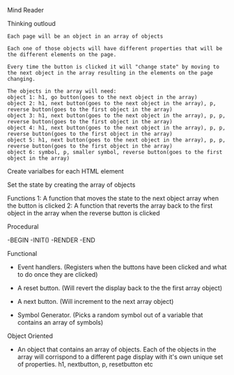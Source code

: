 Mind Reader

Thinking outloud

    Each page will be an object in an array of objects

    Each one of those objects will have different properties that will be the different elements on the page.

    Every time the button is clicked it will "change state" by moving to the next object in the array resulting in the elements on the page changing.
    
    The objects in the array will need:
    object 1: h1, go button(goes to the next object in the array)
    object 2: h1, next button(goes to the next object in the array), p, reverse button(goes to the first object in the array) 
    object 3: h1, next button(goes to the next object in the array), p, p, reverse button(goes to the first object in the array) 
    object 4: h1, next button(goes to the next object in the array), p, p, reverse button(goes to the first object in the array) 
    object 5: h1, next button(goes to the next object in the array), p, p, reverse button(goes to the first object in the array) 
    object 6: symbol, p, smaller symbol, reverse button(goes to the first object in the array) 

Create varialbes for each HTML element 

Set the state by creating the array of objects 

Functions
1: A function that moves the state to the next object array when the button is clicked
2: A function that reverts the array back to the first object in the array when the reverse button is clicked

Procedural

-BEGIN
-INIT()
-RENDER
-END

Functional

- Event handlers. (Registers when the buttons have been clicked and what to do once they are clicked)

- A reset button. (Will revert the display back to the the first array object)

- A next button. (Will increment to the next array object)

- Symbol Generator. (Picks a random symbol out of a variable that contains an array of symbols)

Object Oriented

- An object that contains an array of objects. Each of the objects in the array will corrispond to a different page display with it's own unique set of properties. h1, nextbutton, p, resetbutton etc

